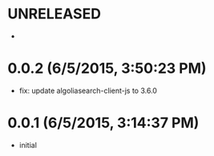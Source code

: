 # UNRELEASED

  *

# 0.0.2 (6/5/2015, 3:50:23 PM)

  * fix: update algoliasearch-client-js to 3.6.0

# 0.0.1 (6/5/2015, 3:14:37 PM)

  * initial

